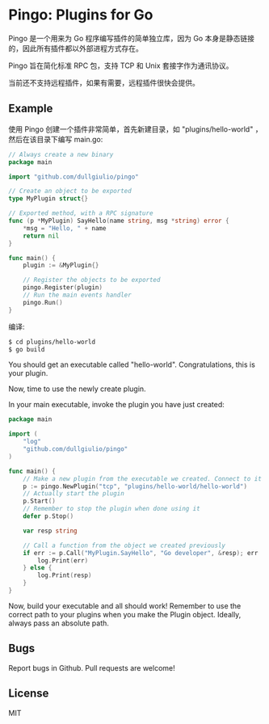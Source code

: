 # Pingo: Plugins for Go

Pingo 是一个用来为 Go 程序编写插件的简单独立库，因为 Go 本身是静态链接的，因此所有插件都以外部进程方式存在。

Pingo 旨在简化标准 RPC 包，支持 TCP 和 Unix 套接字作为通讯协议。

当前还不支持远程插件，如果有需要，远程插件很快会提供。


## Example

使用 Pingo 创建一个插件非常简单，首先新建目录，如 "plugins/hello-world" ，然后在该目录下编写 main.go:

```go
// Always create a new binary
package main

import "github.com/dullgiulio/pingo"

// Create an object to be exported
type MyPlugin struct{}

// Exported method, with a RPC signature
func (p *MyPlugin) SayHello(name string, msg *string) error {
    *msg = "Hello, " + name
    return nil
}

func main() {
	plugin := &MyPlugin{}

	// Register the objects to be exported
	pingo.Register(plugin)
	// Run the main events handler
	pingo.Run()
}
```

编译:
```sh
$ cd plugins/hello-world
$ go build
```

You should get an executable called "hello-world". Congratulations, this is your plugin.

Now, time to use the newly create plugin.

In your main executable, invoke the plugin you have just created:

```go
package main

import (
	"log"
	"github.com/dullgiulio/pingo"
)

func main() {
	// Make a new plugin from the executable we created. Connect to it via TCP
	p := pingo.NewPlugin("tcp", "plugins/hello-world/hello-world")
	// Actually start the plugin
	p.Start()
	// Remember to stop the plugin when done using it
	defer p.Stop()

	var resp string

	// Call a function from the object we created previously
	if err := p.Call("MyPlugin.SayHello", "Go developer", &resp); err != nil {
		log.Print(err)
	} else {
		log.Print(resp)
	}
}
```

Now, build your executable and all should work!  Remember to use the correct path to
your plugins when you make the Plugin object.  Ideally, always pass an absolute path.

## Bugs

Report bugs in Github.  Pull requests are welcome!

## License

MIT
